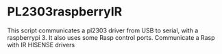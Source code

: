 # PL2303raspberryIR
This script communicates a pl2303 driver from USB to serial, with a raspberrypi 3. It also uses some Rasp control ports.  Communicate a Rasp with IR HISENSE drivers
